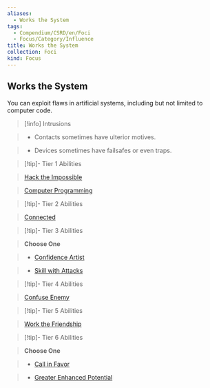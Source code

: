 ```yaml
---
aliases:
  - Works the System
tags:
  - Compendium/CSRD/en/Foci
  - Focus/Category/Influence
title: Works the System
collection: Foci
kind: Focus
---
```

## Works the System    
You can exploit flaws in artificial systems, including but not limited to computer code.    
  
>[!info] Intrusions    
>- Contacts sometimes have ulterior motives.    
>- Devices sometimes have failsafes or even traps.    
  
  
>[!tip]- Tier 1 Abilities    
> [Hack the Impossible](Hack-the-Impossible.md)    
> [Computer Programming](Computer-Programming.md)    
  
  
>[!tip]- Tier 2 Abilities    
> [Connected](Connected.md)    
  
  
>[!tip]- Tier 3 Abilities    
> **Choose One**    
>- [Confidence Artist](Confidence-Artist.md)    
>- [Skill with Attacks](Skill-With-Attacks.md)    
  
  
>[!tip]- Tier 4 Abilities    
> [Confuse Enemy](Confuse-Enemy.md)    
  
  
>[!tip]- Tier 5 Abilities    
> [Work the Friendship](Work-the-Friendship.md)    
  
  
>[!tip]- Tier 6 Abilities    
> **Choose One**    
>- [Call in Favor](Call-in-Favor.md)    
>- [Greater Enhanced Potential](Greater-Enhanced-Potential.md)